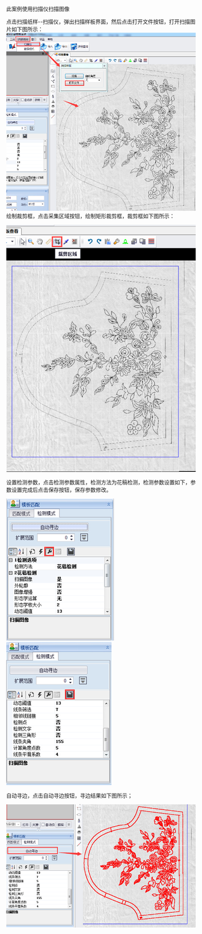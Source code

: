 此案例使用扫描仪扫描图像

点击扫描纸样--扫描仪，弹出扫描样板界面，然后点击打开文件按钮，打开扫描图片如下图所示：![](/assets/扫描花稿拍照.jpg)绘制裁剪框，点击采集区域按钮，绘制矩形裁剪框，裁剪框如下图所示：

![](/assets/扫描花稿裁剪框.jpg)

设置检测参数，点击检测参数属性，检测方法为花稿检测，检测参数设置如下，参数设置完成后点击保存按钮，保存参数修改。

![](/assets/扫描花稿检测参数1.jpg)![](/assets/扫描花稿检测参数2.jpg)

自动寻边，点击自动寻边按钮，寻边结果如下图所示；

![](/assets/扫描花稿自动寻边.jpg)

